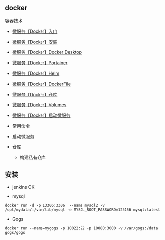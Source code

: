 ## docker

容器技术


* [微服务【Docker】入门]()

* [微服务【Docker】安装]()

* [微服务【Docker】Docker Desktop]()

* [微服务【Docker】Portainer]()

* [微服务【Docker】Helm]()

* [微服务【Docker】DockerFile]()

* [微服务【Docker】仓库]()

* [微服务【Docker】Volumes]()

* [微服务【Docker】启动微服务]()


* 常用命令
* 启动微服务
* 仓库
    * 构建私有仓库


## 安装

* jenkins  OK

* mysql

```docker run -d -p 13306:3306  --name mysql2 -v /opt/mydata/:/var/lib/mysql -e MYSQL_ROOT_PASSWORD=123456 mysql:latest```


* Gogs

```docker run --name=mygogs -p 10022:22 -p 10080:3000 -v /var/gogs:/data gogs/gogs```


<!-- https://zhuanlan.zhihu.com/p/53260098 -->